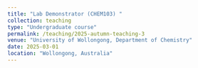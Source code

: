 ```yaml
---
title: "Lab Demonstrator (CHEM103) "
collection: teaching
type: "Undergraduate course"
permalink: /teaching/2025-autumn-teaching-3
venue: "University of Wollongong, Department of Chemistry"
date: 2025-03-01
location: "Wollongong, Australia"
---
```

